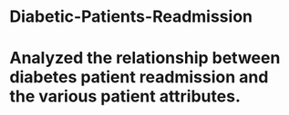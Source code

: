 # Diabetic-Patients-Readmission

# Analyzed the relationship between diabetes patient readmission and the various patient attributes.
